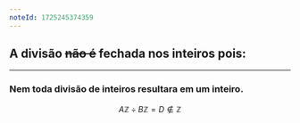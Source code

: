 ```yaml
---
noteId: 1725245374359
---
```


## A divisão ~~não é~~ fechada nos inteiros pois:

---
### Nem toda divisão de inteiros resultara em um inteiro.

$$
A\mathbb{Z} \div B\mathbb{Z} = D \notin \mathbb{Z}
$$